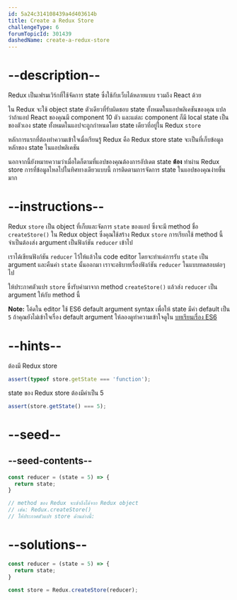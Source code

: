 ```yaml
---
id: 5a24c314108439a4d403614b
title: Create a Redux Store
challengeType: 6
forumTopicId: 301439
dashedName: create-a-redux-store
---
```


# --description--

Redux เป็นเฟรมเวิร์กที่ใช้จัดการ state ซึ่งใช้กับเว็บได้หลายแบบ รวมถึง React ด้วย

ใน Redux จะใช้ object state ตัวเดียวที่รับผิดชอบ state ทั้งหมดในแอปพลิเคชันของคุณ 
แปลว่าถ้าแอป React ของคุณมี component 10 ตัว และแต่ละ component ก็มี local state เป็นของตัวเอง state ทั้งหมดในแอปจะถูกกำหนดโดย state เดียวที่อยู่ใน Redux `store` 

หลักการแรกที่ต้องทำความเข้าใจเมื่อเรียนรู้ Redux คือ Redux store  state จะเป็นที่เก็บข้อมูลหลักของ state ในแอปพลิเคชัน

นอกจากนี้ยังหมายความว่าเมื่อใดก็ตามที่แอปของคุณต้องการอัปเดต state **ต้อง** ทำผ่าน Redux store การที่ข้อมูลไหลไปในทิศทางเดียวแบบนี้ การติดตามการจัดการ state ในแอปของคุณง่ายขึ้นมาก

# --instructions--

Redux `store` เป็น object ที่เก็บและจัดการ `state` ของแอป ซึ่งจะมี method ชื่อ `createStore()` ใน Redux object ซึ่งคุณใช้สร้าง Redux `store` 
การเรียกใช้ method นี้จำเป็นต้องส่ง argument เป็นฟังก์ชัน `reducer` เข้าไป

เราได้เขียนฟังก์ชัน `reducer` ไว้ให้แล้วใน code editor โดยจะทำแค่การรับ `state` เป็น argument และคืนค่า `state` นั้นออกมา
เราจะอธิบายเรื่องฟังก์ชัน `reducer` ในแบบทดสอบต่อๆไป 

ให้ประกาศตัวแปร `store` ซึ่งรับค่ามาจาก method `createStore()` แล้วส่ง `reducer` เป็น argument ให้กับ method นี้

**Note:** โค้ดใน editor ใช้ ES6 default argument syntax เพื่อให้ state มีค่า default เป็น `5` ถ้าคุณยังไม่เข้าใจเรื่อง default argument ให้ลองดูทำความเข้าใจดูใน [บทเรียนเรื่อง ES6](https://learn.freecodecamp.org/javascript-algorithms-and-data-structures/es6/set-default-parameters-for-your-functions)

# --hints--

ต้องมี Redux store

```js
assert(typeof store.getState === 'function');
```

state ของ Redux store ต้องมีค่าเป็น 5


```js
assert(store.getState() === 5);
```

# --seed--

## --seed-contents--

```js
const reducer = (state = 5) => {
  return state;
}

// method ของ Redux จะเข้าถึงได้จาก Redux object
// เช่น: Redux.createStore()
// ให้ประกาศตัวแปร store ด้านล่างนี้:
```

# --solutions--

```js
const reducer = (state = 5) => {
  return state;
}

const store = Redux.createStore(reducer);
```
